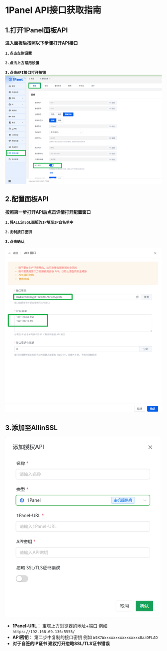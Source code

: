 # 1Panel API接口获取指南

## 1.打开1Panel面板API
**进入面板后按照以下步骤打开API接口**

**`1.点击左侧设置`**

**`2.点击上方常用设置`**

**`3.点击API接口打开按钮`**
![alt text](../../../public/images/guide/help/provider/1panel/image-1.png)
## 2.配置面板API
**按照第一步打开API后点击详情打开配置窗口**

**`1.将ALLinSSL面板的IP填至IP白名单中`**

**`2.复制接口密钥`**

**`3.点击确认`**

![alt text](../../../public/images/guide/help/provider/1panel/image-2.png)


## 3.添加至AllinSSL
![alt text](../../../public/images/guide/help/provider/1panel/image-3.png)
- **1Panel-URL**：    宝塔上方浏览器的地址+端口 例如 `https://192.168.69.136:5555/`
- **API密钥**：         第二步中复制的接口密钥 例如 `W4X7Wxxxxxxxxxxxxxxxx0aaDFLAO`
- **对于自签的IP证书 建议打开忽略SSL/TLS证书错误**